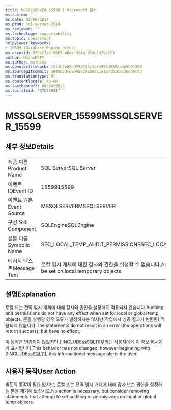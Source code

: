 ```yaml
---
title: MSSQLSERVER_15599 | Microsoft 문서
ms.custom: ''
ms.date: 03/06/2017
ms.prod: sql-server-2014
ms.reviewer: ''
ms.technology: supportability
ms.topic: conceptual
helpviewer_keywords:
- 15599 (Database Engine error)
ms.assetid: 97e427a9-8587-46ea-954b-974b5df9c223
author: MashaMSFT
ms.author: mathoma
ms.openlocfilehash: 15f1b3eb6d97837f1c1c4a9944535cade5b31300
ms.sourcegitcommit: ad4d92dce894592a259721a1571b1d8736abacdb
ms.translationtype: MT
ms.contentlocale: ko-KR
ms.lasthandoff: 08/04/2020
ms.locfileid: "87653941"
---
```

# <a name="mssqlserver_15599"></a><span data-ttu-id="4bada-102">MSSQLSERVER_15599</span><span class="sxs-lookup"><span data-stu-id="4bada-102">MSSQLSERVER_15599</span></span>
    
## <a name="details"></a><span data-ttu-id="4bada-103">세부 정보</span><span class="sxs-lookup"><span data-stu-id="4bada-103">Details</span></span>  
  
|||  
|-|-|  
|<span data-ttu-id="4bada-104">제품 이름</span><span class="sxs-lookup"><span data-stu-id="4bada-104">Product Name</span></span>|<span data-ttu-id="4bada-105">SQL Server</span><span class="sxs-lookup"><span data-stu-id="4bada-105">SQL Server</span></span>|  
|<span data-ttu-id="4bada-106">이벤트 ID</span><span class="sxs-lookup"><span data-stu-id="4bada-106">Event ID</span></span>|<span data-ttu-id="4bada-107">15599</span><span class="sxs-lookup"><span data-stu-id="4bada-107">15599</span></span>|  
|<span data-ttu-id="4bada-108">이벤트 원본</span><span class="sxs-lookup"><span data-stu-id="4bada-108">Event Source</span></span>|<span data-ttu-id="4bada-109">MSSQLSERVER</span><span class="sxs-lookup"><span data-stu-id="4bada-109">MSSQLSERVER</span></span>|  
|<span data-ttu-id="4bada-110">구성 요소</span><span class="sxs-lookup"><span data-stu-id="4bada-110">Component</span></span>|<span data-ttu-id="4bada-111">SQLEngine</span><span class="sxs-lookup"><span data-stu-id="4bada-111">SQLEngine</span></span>|  
|<span data-ttu-id="4bada-112">심볼 이름</span><span class="sxs-lookup"><span data-stu-id="4bada-112">Symbolic Name</span></span>|<span data-ttu-id="4bada-113">SEC_LOCAL_TEMP_AUDIT_PERMISSIONS</span><span class="sxs-lookup"><span data-stu-id="4bada-113">SEC_LOCAL_TEMP_AUDIT_PERMISSIONS</span></span>|  
|<span data-ttu-id="4bada-114">메시지 텍스트</span><span class="sxs-lookup"><span data-stu-id="4bada-114">Message Text</span></span>|<span data-ttu-id="4bada-115">로컬 임시 개체에 대한 감사와 권한을 설정할 수 없습니다.</span><span class="sxs-lookup"><span data-stu-id="4bada-115">Auditing and permissions can't be set on local temporary objects.</span></span>|  
  
## <a name="explanation"></a><span data-ttu-id="4bada-116">설명</span><span class="sxs-lookup"><span data-stu-id="4bada-116">Explanation</span></span>  
 <span data-ttu-id="4bada-117">로컬 또는 전역 임시 개체에 대해 감사와 권한을 설정해도 적용되지 않습니다.</span><span class="sxs-lookup"><span data-stu-id="4bada-117">Auditing and permissions do not have any effect when set for local or global temp objects.</span></span> <span data-ttu-id="4bada-118">문을 실행할 경우 오류가 발생하지는 않지만(작업에서 성공 결과가 반환됨) 적용되지 않습니다.</span><span class="sxs-lookup"><span data-stu-id="4bada-118">The statements do not result in an error (the operations will return success), but have no effect.</span></span>  
  
 <span data-ttu-id="4bada-119">이 동작은 변경되지 않았지만 [!INCLUDE[ssSQL11](../../includes/sssql11-md.md)]부터는 사용자에게 이 정보 메시지가 표시됩니다.</span><span class="sxs-lookup"><span data-stu-id="4bada-119">This behavior has not changed, however beginning with [!INCLUDE[ssSQL11](../../includes/sssql11-md.md)], this informational message alerts the user.</span></span>  
  
## <a name="user-action"></a><span data-ttu-id="4bada-120">사용자 동작</span><span class="sxs-lookup"><span data-stu-id="4bada-120">User Action</span></span>  
 <span data-ttu-id="4bada-121">별도의 동작이 필요 없지만, 로컬 또는 전역 임시 개체에 대해 감사 또는 권한을 설정하는 문을 제거해 보십시오.</span><span class="sxs-lookup"><span data-stu-id="4bada-121">No action is necessary, but consider removing statements that attempt to set auditing or permissions on local or global temp objects.</span></span>  
  
  
